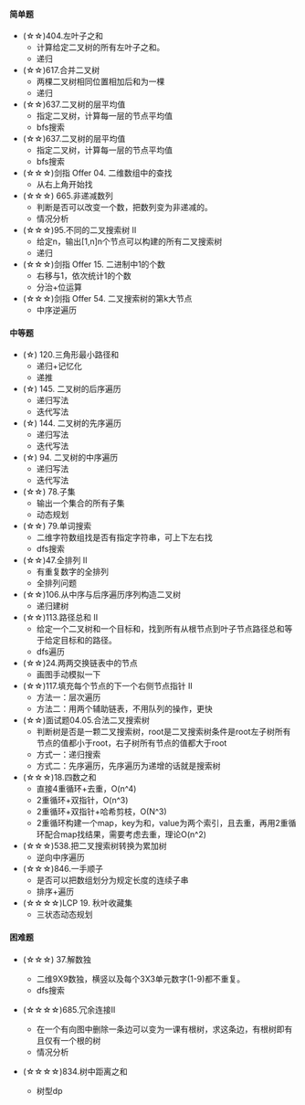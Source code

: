 #### 简单题
- (☆☆)404.左叶子之和
    - 计算给定二叉树的所有左叶子之和。
    - 递归
- (☆☆)617.合并二叉树
    - 两棵二叉树相同位置相加后和为一棵
    - 递归
- (☆☆)637.二叉树的层平均值
    - 指定二叉树，计算每一层的节点平均值
    - bfs搜索
- (☆☆)637.二叉树的层平均值
    - 指定二叉树，计算每一层的节点平均值
    - bfs搜索
- (☆☆☆)剑指 Offer 04. 二维数组中的查找
    - 从右上角开始找
- (☆☆☆) 665.非递减数列
    - 判断是否可以改变一个数，把数列变为非递减的。
    - 情况分析
- (☆☆☆)95.不同的二叉搜索树 II
    - 给定n，输出\[1,n\]n个节点可以构建的所有二叉搜索树
    - 递归
- (☆☆☆)剑指 Offer 15. 二进制中1的个数
    - 右移与1，依次统计1的个数
    - 分治+位运算
- (☆☆☆)剑指 Offer 54. 二叉搜索树的第k大节点
    - 中序逆遍历

#### 中等题
- (☆) 120.三角形最小路径和
    - 递归+记忆化
    - 递推
- (☆) 145. 二叉树的后序遍历
    - 递归写法
    - 迭代写法
- (☆) 144. 二叉树的先序遍历
    - 递归写法
    - 迭代写法
- (☆) 94. 二叉树的中序遍历
    - 递归写法
    - 迭代写法
- (☆☆) 78.子集
    - 输出一个集合的所有子集
    - 动态规划
- (☆☆) 79.单词搜索
    - 二维字符数组找是否有指定字符串，可上下左右找
    - dfs搜索
- (☆☆)47.全排列 II
    - 有重复数字的全排列
    - 全排列问题
- (☆☆)106.从中序与后序遍历序列构造二叉树
    - 递归建树
- (☆☆)113.路径总和 II
    - 给定一个二叉树和一个目标和，找到所有从根节点到叶子节点路径总和等于给定目标和的路径。
    - dfs遍历
- (☆☆)24.两两交换链表中的节点
    - 画图手动模拟一下
- (☆☆)117.填充每个节点的下一个右侧节点指针 II
    - 方法一：层次遍历
    - 方法二：用两个辅助链表，不用队列的操作，更快
- (☆☆)面试题04.05.合法二叉搜索树
    - 判断树是否是一颗二叉搜索树，root是二叉搜索树条件是root左子树所有节点的值都小于root，右子树所有节点的值都大于root
    - 方式一：递归搜索
    - 方式二：先序遍历，先序遍历为递增的话就是搜索树
- (☆☆☆)18.四数之和
    - 直接4重循环+去重，O(n^4)
    - 2重循环+双指针，O(n^3)
    - 2重循环+双指针+哈希剪枝，O(N^3)
    - 2重循环构建一个map，key为和，value为两个索引，且去重，再用2重循环配合map找结果，需要考虑去重，理论O(n^2)
- (☆☆☆)538.把二叉搜索树转换为累加树
    - 逆向中序遍历
- (☆☆☆)846.一手顺子
    - 是否可以把数组划分为规定长度的连续子串
    - 排序+遍历
- (☆☆☆☆)LCP 19. 秋叶收藏集
    - 三状态动态规划
    


#### 困难题
- (☆☆☆) 37.解数独
    - 二维9X9数独，横竖以及每个3X3单元数字(1-9)都不重复。
    - dfs搜索
   
- (☆☆☆☆)685.冗余连接II
    - 在一个有向图中删除一条边可以变为一课有根树，求这条边，有根树即有且仅有一个根的树
    - 情况分析
- (☆☆☆☆)834.树中距离之和
    - 树型dp